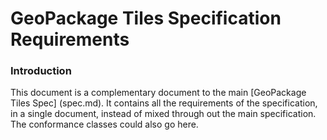 # GeoPackage Tiles Specification Requirements

### Introduction

This document is a complementary document to the main [GeoPackage Tiles Spec] (spec.md). 
It contains all the requirements of the specification, in a single document, instead of
mixed through out the main specification. The conformance classes could also go here.



